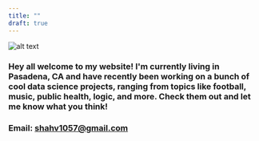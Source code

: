```yaml
---
title: ""
draft: true
---
```


![alt text](/Plots/Me.png "Logo Title Text 1")


### Hey all welcome to my website! I'm currently living in Pasadena, CA and have recently been working on a bunch of cool data science projects, ranging from topics like football, music, public health, logic, and more. Check them out and let me know what you think!


### Email: <a href="mailto:shahv1057@gmail.com">shahv1057@gmail.com</a>


